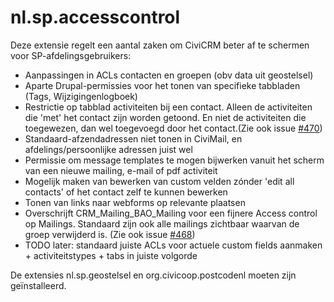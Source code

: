 nl.sp.accesscontrol
===================

Deze extensie regelt een aantal zaken om CiviCRM beter af te schermen voor SP-afdelingsgebruikers:

- Aanpassingen in ACLs contacten en groepen (obv data uit geostelsel)
- Aparte Drupal-permissies voor het tonen van specifieke tabbladen (Tags, Wijzigingenlogboek)
- Restrictie op tabblad activiteiten bij een contact. Alleen de activiteiten die 'met' het contact zijn worden getoond. En niet de activiteiten die toegewezen, dan wel toegevoegd door het contact.(Zie ook issue [#470](https://redmine.sp.nl/issue470))
- Standaard-afzendadressen niet tonen in CiviMail, en afdelings/persoonlijke adressen juist wel
- Permissie om message templates te mogen bijwerken vanuit het scherm van een nieuwe mailing, e-mail of pdf activiteit
- Mogelijk maken van bewerken van custom velden zónder 'edit all contacts' of het contact zelf te kunnen bewerken
- Tonen van links naar webforms op relevante plaatsen
- Overschrijft CRM_Mailing_BAO_Mailing voor een fijnere Access control op Mailings. Standaard zijn ook alle mailings zichtbaar waarvan de groep verwijderd is. (Zie ook issue [#468](https://redmine.sp.nl/issues/468))
- TODO later: standaard juiste ACLs voor actuele custom fields aanmaken + activiteitstypes + tabs in juiste volgorde

De extensies nl.sp.geostelsel en org.civicoop.postcodenl moeten zijn geïnstalleerd.
